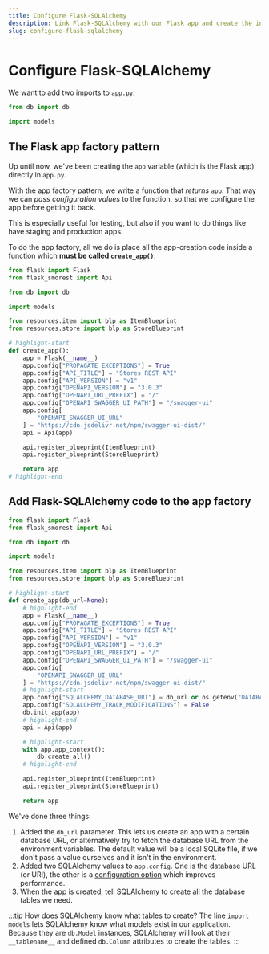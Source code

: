 ```yaml
---
title: Configure Flask-SQLAlchemy
description: Link Flask-SQLAlchemy with our Flask app and create the initial tables.
slug: configure-flask-sqlalchemy
---
```


# Configure Flask-SQLAlchemy

We want to add two imports to `app.py`:

```python title="app.py"
from db import db

import models
```

## The Flask app factory pattern

Up until now, we've been creating the `app` variable (which is the Flask app) directly in `app.py`.

With the app factory pattern, we write a function that _returns_ `app`. That way we can _pass configuration values_ to the function, so that we configure the app before getting it back.

This is especially useful for testing, but also if you want to do things like have staging and production apps.

To do the app factory, all we do is place all the app-creation code inside a function which **must be called `create_app()`**.

```python title="app.py"
from flask import Flask
from flask_smorest import Api

from db import db

import models

from resources.item import blp as ItemBlueprint
from resources.store import blp as StoreBlueprint

# highlight-start
def create_app():
    app = Flask(__name__)
    app.config["PROPAGATE_EXCEPTIONS"] = True
    app.config["API_TITLE"] = "Stores REST API"
    app.config["API_VERSION"] = "v1"
    app.config["OPENAPI_VERSION"] = "3.0.3"
    app.config["OPENAPI_URL_PREFIX"] = "/"
    app.config["OPENAPI_SWAGGER_UI_PATH"] = "/swagger-ui"
    app.config[
        "OPENAPI_SWAGGER_UI_URL"
    ] = "https://cdn.jsdelivr.net/npm/swagger-ui-dist/"
    api = Api(app)

    api.register_blueprint(ItemBlueprint)
    api.register_blueprint(StoreBlueprint)

    return app
# highlight-end
```

## Add Flask-SQLAlchemy code to the app factory

```python title="app.py"
from flask import Flask
from flask_smorest import Api

from db import db

import models

from resources.item import blp as ItemBlueprint
from resources.store import blp as StoreBlueprint

# highlight-start
def create_app(db_url=None):
    # highlight-end
    app = Flask(__name__)
    app.config["PROPAGATE_EXCEPTIONS"] = True
    app.config["API_TITLE"] = "Stores REST API"
    app.config["API_VERSION"] = "v1"
    app.config["OPENAPI_VERSION"] = "3.0.3"
    app.config["OPENAPI_URL_PREFIX"] = "/"
    app.config["OPENAPI_SWAGGER_UI_PATH"] = "/swagger-ui"
    app.config[
        "OPENAPI_SWAGGER_UI_URL"
    ] = "https://cdn.jsdelivr.net/npm/swagger-ui-dist/"
    # highlight-start
    app.config["SQLALCHEMY_DATABASE_URI"] = db_url or os.getenv("DATABASE_URL", "sqlite:///data.db")
    app.config["SQLALCHEMY_TRACK_MODIFICATIONS"] = False
    db.init_app(app)
    # highlight-end
    api = Api(app)

    # highlight-start
    with app.app_context():
        db.create_all()
    # highlight-end

    api.register_blueprint(ItemBlueprint)
    api.register_blueprint(StoreBlueprint)

    return app
```

We've done three things:

1. Added the `db_url` parameter. This lets us create an app with a certain database URL, or alternatively try to fetch the database URL from the environment variables. The default value will be a local SQLite file, if we don't pass a value ourselves and it isn't in the environment.
2. Added two SQLAlchemy values to `app.config`. One is the database URL (or URI), the other is a [configuration option](https://flask-sqlalchemy.palletsprojects.com/en/2.x/config/) which improves performance.
3. When the app is created, tell SQLAlchemy to create all the database tables we need.

:::tip How does SQLAlchemy know what tables to create?
The line `import models` lets SQLAlchemy know what models exist in our application. Because they are `db.Model` instances, SQLAlchemy will look at their `__tablename__` and defined `db.Column` attributes to create the tables.
:::